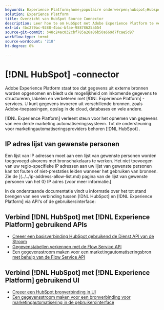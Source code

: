 ```yaml
---
keywords: Experience Platform;home;populaire onderwerpen;hubspot;Hubspot;HubSpot
solution: Experience Platform
title: Overzicht van HubSpot Source Connector
description: Leer hoe te om HubSpot met Adobe Experience Platform te verbinden gebruikend APIs of het gebruikersinterface.
exl-id: 4bc279ac-9388-4bac-bfae-98878625a554
source-git-commit: b48c24ac032cbf785a26a86b50a669d7fcae5d97
workflow-type: tm+mt
source-wordcount: '218'
ht-degree: 0%

---
```


# [!DNL HubSpot] -connector

Adobe Experience Platform staat toe dat gegevens uit externe bronnen worden opgenomen en biedt u de mogelijkheid om inkomende gegevens te structureren, labelen en verbeteren met [!DNL Experience Platform] -services. U kunt gegevens invoeren uit verschillende bronnen, zoals Adobe-toepassingen, opslag in de cloud, databases en vele andere.

[!DNL Experience Platform] verleent steun voor het opnemen van gegevens van een derde marketing automatiseringssysteem. Tot de ondersteuning voor marketingautomatiseringsproviders behoren [!DNL HubSpot] .

## IP adres lijst van gewenste personen

Een lijst van IP adressen moet aan een lijst van gewenste personen worden toegevoegd alvorens met bronschakelaars te werken. Het niet toevoegen van uw regio-specifieke IP adressen aan uw lijst van gewenste personen kan tot fouten of niet-prestaties leiden wanneer het gebruiken van bronnen. Zie de ](../../ip-address-allow-list.md) pagina van de lijst van gewenste personen van het 0} IP adres {voor meer informatie.[

In de onderstaande documentatie vindt u informatie over het tot stand brengen van een verbinding tussen [!DNL HubSpot] en [!DNL Experience Platform] via API&#39;s of de gebruikersinterface:

## Verbind [!DNL HubSpot] met [!DNL Experience Platform] gebruikend APIs

- [Creeer een basisverbinding HubSpot gebruikend de Dienst API van de Stroom](../../tutorials/api/create/marketing-automation/hubspot.md)
- [Gegevenstabellen verkennen met de Flow Service API](../../tutorials/api/explore/tabular.md)
- [Een gegevensstroom maken voor een marketingautomatiseringsbron met behulp van de Flow Service API](../../tutorials/api/collect/marketing-automation.md)

## Verbind [!DNL HubSpot] met [!DNL Experience Platform] gebruikend UI

- [Creeer een HubSpot bronverbinding in UI](../../tutorials/ui/create/marketing-automation/hubspot.md)
- [Een gegevensstroom maken voor een bronverbinding voor marketingautomatisering in de gebruikersinterface](../../tutorials/ui/dataflow/marketing-automation.md)
